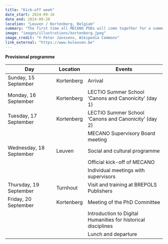 ```yaml
---
title: "Kick-off week"
date_start: 2024-09-16
date_end: 2024-09-20
location: "Leuven / Kortenberg, Belgium"
summary: "The first time all MECANO PhDs will come together for a summer school on canons and canonicity, a visit to the Brepols publishing house in Turnhout, and the first DH training modules."
image: "images/illustrations/kortenberg.jpeg"
image_credit: "© Peter Janssens, Wikipedia Commons"
link_external: "https://www.kuleuven.be"
---
```


**Provisional programme**

| Day | Location | Events |
| ---	| -----	| -----	|
| Sunday, 15 September | Kortenberg |  Arrival | 
| Monday, 16 September | Kortenberg | LECTIO Summer School ‘Canons and Canonicity’ (day 1) |
| Tuesday, 17 September | Kortenberg | LECTIO Summer School ‘Canons and Canonicity’ (day 2) |
| | | MECANO Supervisory Board meeting | 
| Wednesday, 18 September | Leuven | Social and cultural programme |
| | |  Official kick-off of MECANO | 
| | | Individual meetings with supervisors |
| Thursday, 19 September | Turnhout | Visit and training at BREPOLS Publishers |
| Friday, 20 September | Kortenberg | Meeting of the PhD Committee |
| | | Introduction to Digital Humanities for historical disciplines |
| | | Lunch and departure |

